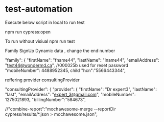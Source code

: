 # test-automation

Execute below script in local to run test

npm run cypress:open 

To run without visiual 
npm run test


























Family SignUp Dynamic data , change the end number

"family": {
      "firstName": "fname44", 
      "lastName":  "lname44",
      "emailAddress": "test44@wondermd.ca", //000025b used for reset password
      "mobileNumber": 4488952345,
  child 
   "hcn":"5566443344",


reffering provider 
consultingProvider

"consultingProvider": {
    "provider": {
      "firstName": "Dr expert3", 
      "lastName":  "last",
      "emailAddress": "expert_3@gmail.com",
      "mobileNumber": 1275021893,
       "billingNumber":"584673",


 //"combine-report":"mochawesome-merge --reportDir cypress/results/*.json > mochawesome.json",
